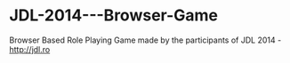 JDL-2014---Browser-Game
=======================

Browser Based Role Playing Game made by the participants of JDL 2014 - http://jdl.ro
